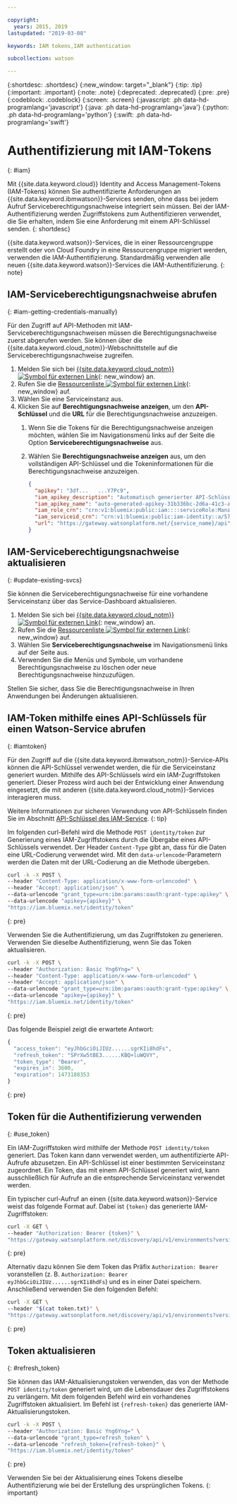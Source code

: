 ```yaml
---

copyright:
  years: 2015, 2019
lastupdated: "2019-03-08"

keywords: IAM tokens,IAM authentication

subcollection: watson

---
```


{:shortdesc: .shortdesc}
{:new_window: target="_blank"}
{:tip: .tip}
{:important: .important}
{:note: .note}
{:deprecated: .deprecated}
{:pre: .pre}
{:codeblock: .codeblock}
{:screen: .screen}
{:javascript: .ph data-hd-programlang='javascript'}
{:java: .ph data-hd-programlang='java'}
{:python: .ph data-hd-programlang='python'}
{:swift: .ph data-hd-programlang='swift'}

# Authentifizierung mit IAM-Tokens
{: #iam}

Mit {{site.data.keyword.cloud}} Identity and Access Management-Tokens (IAM-Tokens) können Sie authentifizierte Anforderungen an {{site.data.keyword.ibmwatson}}-Services senden, ohne dass bei jedem Aufruf Serviceberechtigungsnachweise integriert sein müssen. Bei der IAM-Authentifizierung werden Zugriffstokens zum Authentifizieren verwendet, die Sie erhalten, indem Sie eine Anforderung mit einem API-Schlüssel senden. {: shortdesc}

{{site.data.keyword.watson}}-Services, die in einer Ressourcengruppe erstellt oder von Cloud Foundry in eine Ressourcengruppe migriert werden, verwenden die IAM-Authentifizierung. Standardmäßig verwenden alle neuen {{site.data.keyword.watson}}-Services die IAM-Authentifizierung. {: note}

## IAM-Serviceberechtigungsnachweise abrufen
{: #iam-getting-credentials-manually}

Für den Zugriff auf API-Methoden mit IAM-Serviceberechtigungsnachweisen müssen die Berechtigungsnachweise zuerst abgerufen werden. Sie können über die {{site.data.keyword.cloud_notm}}-Webschnittstelle auf die Serviceberechtigungsnachweise zugreifen. 

1.  Melden Sie sich bei [{{site.data.keyword.cloud_notm}} ![Symbol für externen Link](../../icons/launch-glyph.svg "Symbol für externen Link")](https://{DomainName}){: new_window} an. 
1.  Rufen Sie die [Ressourcenliste ![Symbol für externen Link](../../icons/launch-glyph.svg "Symbol für externen Link")](https://{DomainName}/dashboard){: new_window} auf. 
1.  Wählen Sie eine Serviceinstanz aus. 
1.  Klicken Sie auf **Berechtigungsnachweise anzeigen**, um den **API-Schlüssel** und die **URL** für die Berechtigungsnachweise anzuzeigen. 
    1.  Wenn Sie die Tokens für die Berechtigungsnachweise anzeigen möchten, wählen Sie im Navigationsmenü links auf der Seite die Option **Serviceberechtigungsnachweise** aus. 
    1.  Wählen Sie **Berechtigungsnachweise anzeigen** aus, um den vollständigen API-Schlüssel und die Tokeninformationen für die Berechtigungsnachweise anzuzeigen. 

        ```json
        {
          "apikey": "3df...   ...Y7Pc9",
          "iam_apikey_description": "Automatisch generierter API-Schlüssel bei der Ressourcenschlüsseloperation für...",
          "iam_apikey_name": "auto-generated-apikey-31b336bc-2d6a-41c3-a8b2-e05ec6db19b4",
          "iam_role_crn": "crn:v1:bluemix:public:iam::::serviceRole:Manager",
          "iam_serviceid_crn": "crn:v1:bluemix:public:iam-identity::a/57d48380...::serviceid:...",
          "url": "https://gateway.watsonplatform.net/{service_name}/api"
        }
        ```

## IAM-Serviceberechtigungsnachweise aktualisieren
{: #update-existing-svcs}

Sie können die Serviceberechtigungsnachweise für eine vorhandene Serviceinstanz über das Service-Dashboard aktualisieren.

1.  Melden Sie sich bei [{{site.data.keyword.cloud_notm}} ![Symbol für externen Link](../../icons/launch-glyph.svg "Symbol für externen Link")](https://{DomainName}){: new_window} an. 
1.  Rufen Sie die [Ressourcenliste ![Symbol für externen Link](../../icons/launch-glyph.svg "Symbol für externen Link")](https://{DomainName}/dashboard){: new_window} auf. 
1.  Wählen Sie **Serviceberechtigungsnachweise** im Navigationsmenü links auf der Seite aus. 
1.  Verwenden Sie die Menüs und Symbole, um vorhandene Berechtigungsnachweise zu löschen oder neue Berechtigungsnachweise hinzuzufügen. 

Stellen Sie sicher, dass Sie die Berechtigungsnachweise in Ihren Anwendungen bei Änderungen aktualisieren. 

## IAM-Token mithilfe eines API-Schlüssels für einen Watson-Service abrufen
{: #iamtoken}

Für den Zugriff auf die {{site.data.keyword.ibmwatson_notm}}-Service-APIs können die API-Schlüssel verwendet werden, die für die Serviceinstanz generiert wurden. Mithilfe des API-Schlüssels wird ein IAM-Zugriffstoken generiert. Dieser Prozess wird auch bei der Entwicklung einer Anwendung eingesetzt, die mit anderen {{site.data.keyword.cloud_notm}}-Services interagieren muss. 

Weitere Informationen zur sicheren Verwendung von API-Schlüsseln finden Sie im Abschnitt [API-Schlüssel des IAM-Service](/docs/services/watson?topic=watson-api-key-bp).
{: tip}

Im folgenden curl-Befehl wird die Methode `POST identity/token` zur Generierung eines IAM-Zugriffstokens durch die Übergabe eines API-Schlüssels verwendet. Der Header `Content-Type` gibt an, dass für die Daten eine URL-Codierung verwendet wird. Mit den `data-urlencode`-Parametern werden die Daten mit der URL-Codierung an die Methode übergeben. 

```bash
curl -k -X POST \
--header "Content-Type: application/x-www-form-urlencoded" \
--header "Accept: application/json" \
--data-urlencode "grant_type=urn:ibm:params:oauth:grant-type:apikey" \
--data-urlencode "apikey={apikey}" \
"https://iam.bluemix.net/identity/token"
```
{: pre}

Verwenden Sie die Authentifizierung, um das Zugriffstoken zu generieren. Verwenden Sie dieselbe Authentifizierung, wenn Sie das Token aktualisieren. 

```bash
curl -k -X POST \
--header "Authorization: Basic Yng6Yng=" \
--header "Content-Type: application/x-www-form-urlencoded" \
--header "Accept: application/json" \
--data-urlencode "grant_type=urn:ibm:params:oauth:grant-type:apikey" \
--data-urlencode "apikey={apikey}" \
"https://iam.bluemix.net/identity/token"

```
{: pre}

Das folgende Beispiel zeigt die erwartete Antwort: 

```javascript
{
  "access_token": "eyJhbGciOiJIUz......sgrKIi8hdFs",
  "refresh_token": "SPrXw5tBE3......KBQ+luWQVY",
  "token_type": "Bearer",
  "expires_in": 3600,
  "expiration": 1473188353
}
```
{: pre}

## Token für die Authentifizierung verwenden
{: #use_token}

Ein IAM-Zugriffstoken wird mithilfe der Methode `POST identity/token` generiert. Das Token kann dann verwendet werden, um authentifizierte API-Aufrufe abzusetzen. Ein API-Schlüssel ist einer bestimmten Serviceinstanz zugeordnet. Ein Token, das mit einem API-Schlüssel generiert wird, kann ausschließlich für Aufrufe an die entsprechende Serviceinstanz verwendet werden. 

Ein typischer curl-Aufruf an einen {{site.data.keyword.watson}}-Service weist das folgende Format auf. Dabei ist `{token}` das generierte IAM-Zugriffstoken: 

```bash
curl -X GET \
--header "Authorization: Bearer {token}" \
"https://gateway.watsonplatform.net/discovery/api/v1/environments?version=2017-11-07"
```
{: pre}

Alternativ dazu können Sie dem Token das Präfix `Authorization: Bearer ` voranstellen (z. B. `Authorization: Bearer eyJhbGciOiJIUz......sgrKIi8hdFs`) und es in einer Datei speichern. Anschließend verwenden Sie den folgenden Befehl:

```bash
curl -X GET \
--header "$(cat token.txt)" \
"https://gateway.watsonplatform.net/discovery/api/v1/environments?version=2017-11-07"
```
{: pre}

## Token aktualisieren
{: #refresh_token}

Sie können das IAM-Aktualisierungstoken verwenden, das von der Methode `POST identity/token` generiert wird, um die Lebensdauer des Zugriffstokens zu verlängern. Mit dem folgenden Befehl wird ein vorhandenes Zugriffstoken aktualisiert. Im Befehl ist `{refresh-token}` das generierte IAM-Aktualisierungstoken. 

```bash
curl -k -X POST \
--header "Authorization: Basic Yng6Yng=" \
--data-urlencode "grant_type=refresh_token" \
--data-urlencode "refresh_token={refresh-token}" \
"https://iam.bluemix.net/identity/token"
```
{: pre}

Verwenden Sie bei der Aktualisierung eines Tokens dieselbe Authentifizierung wie bei der Erstellung des ursprünglichen Tokens.
{: important}

